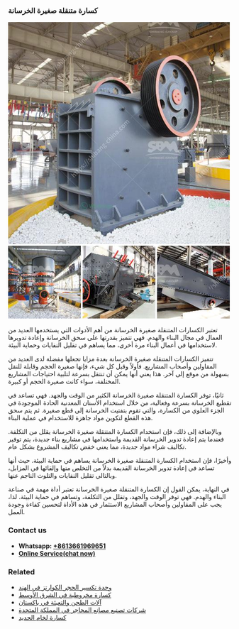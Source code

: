 <h3>كسارة متنقلة صغيرة الخرسانة</h3><img src='1701853231.jpg' alt=''><p>تعتبر الكسارات المتنقلة صغيرة الخرسانة من أهم الأدوات التي يستخدمها العديد من العمال في مجال البناء والهدم. فهي تتميز بقدرتها على سحق الخرسانة وإعادة تدويرها لاستخدامها في أعمال البناء مرة أخرى، مما يساهم في تقليل النفايات وحماية البيئة.</p><p>تتميز الكسارات المتنقلة صغيرة الخرسانة بعدة مزايا تجعلها مفضلة لدى العديد من المقاولين وأصحاب المشاريع. فأولاً وقبل كل شيء، فإنها صغيرة الحجم وقابلة للنقل بسهولة من موقع إلى آخر. هذا يعني أنها يمكن أن تنتقل بسرعة لتلبية احتياجات المشاريع المختلفة، سواء كانت صغيرة الحجم أو كبيرة.</p><p>ثانيًا، توفر الكسارة المتنقلة صغيرة الخرسانة الكثير من الوقت والجهد. فهي تساعد في تقطيع الخرسانة بسرعة وفعالية، من خلال استخدام الأسنان المعدنية الحادة الموجودة في الجزء العلوي من الكسارة، والتي تقوم بتفتيت الخرسانة إلى قطع صغيرة. ثم يتم سحق هذه القطع لتكوين مواد جاهزة للاستخدام في عملية البناء.</p><p>وبالإضافة إلى ذلك، فإن استخدام الكسارة المتنقلة صغيرة الخرسانة يقلل من التكلفة. فعندما يتم إعادة تدوير الخرسانة القديمة واستخدامها في مشاريع بناء جديدة، يتم توفير تكاليف شراء مواد جديدة، مما يعني خفض تكاليف المشروع بشكل عام.</p><p>وأخيرًا، فإن استخدام الكسارة المتنقلة صغيرة الخرسانة يساهم في حماية البيئة. حيث أنها تساعد في إعادة تدوير الخرسانة القديمة بدلاً من التخلص منها وإلقائها في المزابل، وبالتالي تقليل النفايات والتلوث الناجم عنها.</p><p>في النهاية، يمكن القول إن الكسارة المتنقلة صغيرة الخرسانة تعتبر أداة مهمة في صناعة البناء والهدم. فهي توفر الوقت والجهد، وتقلل من التكلفة، وتساهم في حماية البيئة. لذا، يجب على المقاولين وأصحاب المشاريع الاستثمار في هذه الأداة لتحسين كفاءة وجودة العمل.</p><h3>Contact us</h3><ul><li><strong>Whatsapp:&nbsp;<a href="https://wa.me/8613661969651">+8613661969651</a></strong></li><li><a href="https://swt.shibang-china.com/?git&amp;zhl&amp;كسارة متنقلة صغيرة الخرسانة"><strong>Online Service(chat now)</strong></a></li></ul><h3>Related</h3><ul><li><a href='وحدة تكسير الحجر الكوارتز في الهند.md'>وحدة تكسير الحجر الكوارتز في الهند</a></li><li><a href='كسارة مخروطية في الشرق الأوسط.md'>كسارة مخروطية في الشرق الأوسط</a></li><li><a href='آلات الطحن والتعبئة في باكستان.md'>آلات الطحن والتعبئة في باكستان</a></li><li><a href='شركات تصنيع مصانع المحاجر في المملكة المتحدة.md'>شركات تصنيع مصانع المحاجر في المملكة المتحدة</a></li><li><a href='كسارة لخام الحديد.md'>كسارة لخام الحديد</a></li></ul>